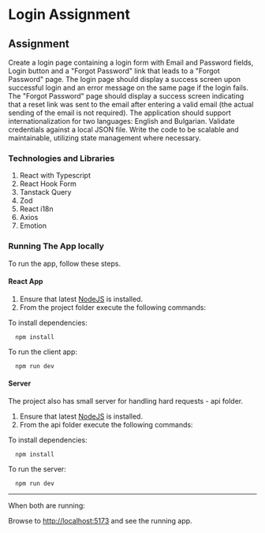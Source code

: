 # Login Assignment

## Assignment

Create a login page containing a login form with Email and Password fields, Login button and a "Forgot Password" link that leads to a "Forgot Password" page. The login page should display a success screen upon successful login and an error message on the same page if the login fails. The "Forgot Password" page should display a success screen indicating that a reset link was sent to the email after entering a valid email (the actual sending of the email is not required). The application should support internationalization for two languages: English and Bulgarian. Validate credentials against a local JSON file. Write the code to be scalable and maintainable, utilizing state management where necessary.

### Technologies and Libraries

1. React with Typescript
2. React Hook Form
3. Tanstack Query
4. Zod
5. React i18n
6. Axios
7. Emotion

### Running The App locally

To run the app, follow these steps.

#### React App

1. Ensure that latest [NodeJS](http://nodejs.org/) is installed.
2. From the project folder execute the following commands:

To install dependencies:

```shell
  npm install
```

To run the client app:

```shell
  npm run dev
```

#### Server

The project also has small server for handling hard requests - api folder.

1. Ensure that latest [NodeJS](http://nodejs.org/) is installed.
2. From the api folder execute the following commands:

To install dependencies:

```shell
  npm install
```

To run the server:

```shell
  npm run dev
```

---

When both are running:

Browse to [http://localhost:5173](http://localhost:5173) and see the running app.
